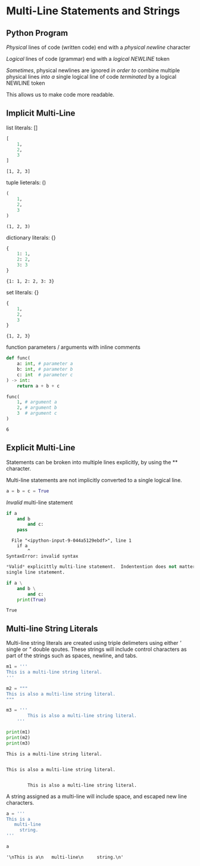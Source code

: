 # Multi-Line Statements and Strings

## Python Program

*Physical* lines of code (written code) end with a *physical newline* character

*Logical* lines of code (grammar) end with a *logical NEWLINE* token

*Sometimes*, physical newlines are ignored *in order to* combine multiple physical lines
*into a* single logical line of code *terminated* by a logical NEWLINE token

This allows us to make code more readable.


## Implicit Multi-Line


list literals: []



```python
[
    1,
    2,
    3
]
```




    [1, 2, 3]



tuple lieterals: ()



```python
(
    1,
    2,
    3
)
```




    (1, 2, 3)



dictionary literals: {}



```python
{
    1: 1,
    2: 2,
    3: 3
}
```




    {1: 1, 2: 2, 3: 3}



set literals: {}



```python
{
    1,
    2,
    3
}
```




    {1, 2, 3}



function parameters / arguments with inline comments



```python
def func(
    a: int, # parameter a
    b: int, # parameter b
    c: int  # parameter c
) -> int:
    return a + b + c
```


```python
func(
    1, # argument a
    2, # argument b
    3  # argument c
)
```




    6



## Explicit Multi-Line

Statements can be broken into multiple lines explicitly, by using the *\* character.

Multi-line statements are not implicitly converted to a single logical line.


```python
a = b = c = True
```

*Invalid* multi-line statement


```python
if a
    and b
        and c:
    pass
```


      File "<ipython-input-9-044a5129ebdf>", line 1
        if a
            ^
    SyntaxError: invalid syntax




```python
*Valid* explicittly multi-line statement.  Indentention does not matter because logically it will be a
single line statement.

```


```python
if a \
    and b \
        and c:
    print(True)
```

    True


## Multi-line String Literals

Multi-line string literals are created using triple delimeters using either *'* single or *"* double
qoutes.  These strings will include control characters as part of the strings such as spaces, newline,
and tabs.



```python
m1 = '''
This is a multi-line string literal.
'''

m2 = """
This is also a multi-line string literal.
"""

m3 = '''
        This is also a multi-line string literal.
    '''
```


```python
print(m1)
print(m2)
print(m3)
```

    
    This is a multi-line string literal.
    
    
    This is also a multi-line string literal.
    
    
            This is also a multi-line string literal.
        


A string assigned as a multi-line will include space, and escaped new line characters.


```python
a = '''
This is a
   multi-line
     string.
'''
```


```python
a
```




    '\nThis is a\n   multi-line\n     string.\n'


